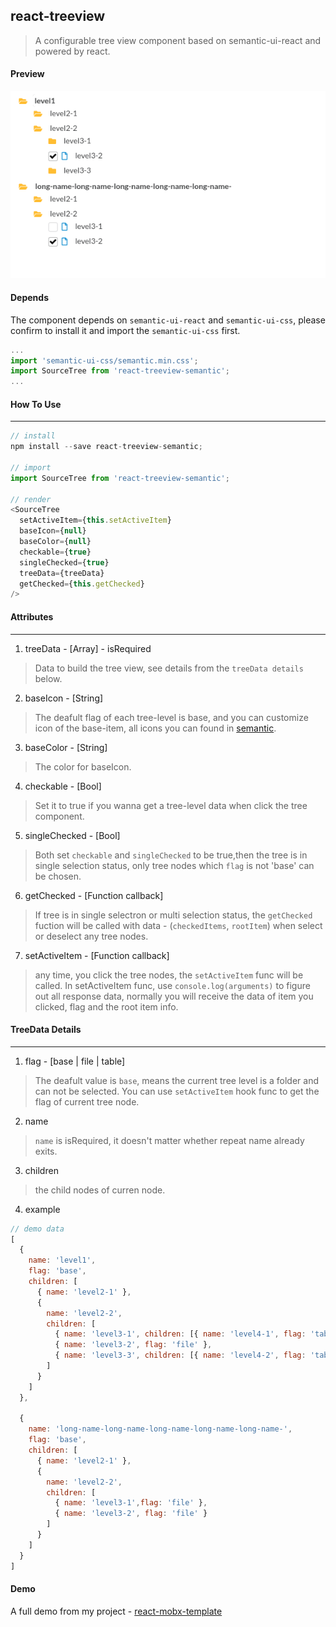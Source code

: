 ## react-treeview
>A configurable tree view component based on semantic-ui-react and powered by react.

#### Preview

![SemanticTree](./screenshots/semantic-tree.png)

#### Depends
The component depends on `semantic-ui-react` and `semantic-ui-css`, please confirm to install it and import the `semantic-ui-css` first.
```js
...
import 'semantic-ui-css/semantic.min.css';
import SourceTree from 'react-treeview-semantic';
...
```

#### How To Use
_________________

```js
// install
npm install --save react-treeview-semantic;

// import
import SourceTree from 'react-treeview-semantic';

// render
<SourceTree
  setActiveItem={this.setActiveItem}
  baseIcon={null}
  baseColor={null}
  checkable={true}
  singleChecked={true}
  treeData={treeData}
  getChecked={this.getChecked}
/>

```

#### Attributes
________________

1. treeData - [Array] - isRequired
> Data to build the tree view, see details from the `treeData details` below.

2. baseIcon - [String]
> The deafult flag of each tree-level is base, and you can customize icon of the base-item, all icons you can found in [semantic](https://react.semantic-ui.com/elements/icon).

3. baseColor - [String]
> The color for baseIcon.

4. checkable - [Bool]
> Set it to true if you wanna get a tree-level data when click the tree component.

5. singleChecked - [Bool]
> Both set `checkable` and `singleChecked` to be true,then the tree is in single selection status, only tree nodes which `flag` is not 'base' can be chosen.

6. getChecked - [Function callback]
> If tree is in single selectron or multi selection status, the `getChecked` fuction will be called with data - (`checkedItems`, `rootItem`) when select or deselect any tree nodes.

7. setActiveItem - [Function callback]
> any time, you click the tree nodes, the `setActiveItem` func will be called. In setActiveItem func, use `console.log(arguments)` to figure out all response data, normally you will receive the data of item you clicked, flag and the root item info.

#### TreeData Details
_____________________

1. flag - [base | file | table]
> The deafult value is `base`, means the current tree level is a folder and can not be selected. You can use `setActiveItem` hook func to get the flag of current tree node.

2. name
> `name` is isRequired, it doesn't matter whether repeat name already exits.

3. children
> the child nodes of curren node.

4. example
```js
// demo data
[
  {
    name: 'level1',
    flag: 'base',
    children: [
      { name: 'level2-1' },
      {
        name: 'level2-2',
        children: [
          { name: 'level3-1', children: [{ name: 'level4-1', flag: 'table'}] },
          { name: 'level3-2', flag: 'file' },
          { name: 'level3-3', children: [{ name: 'level4-2', flag: 'table' }] },
        ]
      }
    ]
  },

  {
    name: 'long-name-long-name-long-name-long-name-long-name-',
    flag: 'base',
    children: [
      { name: 'level2-1' },
      {
        name: 'level2-2',
        children: [
          { name: 'level3-1',flag: 'file' },
          { name: 'level3-2', flag: 'file' }
        ]
      }
    ]
  }
]
```

#### Demo
A full demo from my project - [react-mobx-template](https://github.com/nojsja/react-mobx-template/blob/master/app/views/page1/index.jsx)
